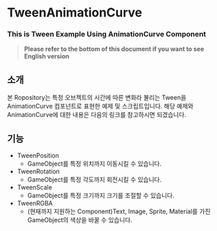 # TweenAnimationCurve
### This is Tween Example Using AnimationCurve Component

> **Please refer to the bottom of this document if you want to see English version**

## 소개
본 Ropository는 특정 오브젝트의 시간에 따른 변화라 불리는 Tween을 AnimationCurve 컴포넌트로 표현한 예제 및 스크립트입니다.
해당 예제와 AnimationCurve에 대한 내용은 다음의 링크를 참고하시면 되겠습니다.


## 기능
* TweenPosition
  * GameObject를 특정 위치까지 이동시킬 수 있습니다.
* TweenRotation
  * GameObject를 특정 각도까지 회전시킬 수 있습니다.
* TweenScale
  * GameObject를 특정 크기까지 크기를 조절할 수 있습니다.
* TweenRGBA
  * (현재까지 지원하는 Component)Text, Image, Sprite, Material를 가진 GameObject의 색상을 바꿀 수 있습니다.

